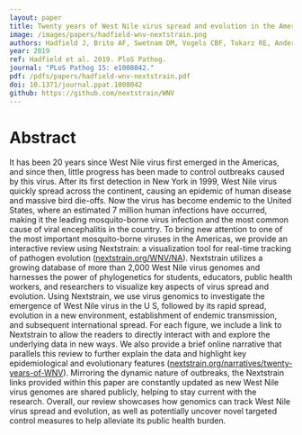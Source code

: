 ```yaml
---
layout: paper
title: Twenty years of West Nile virus spread and evolution in the Americas visualized by Nextstrain
image: /images/papers/hadfield-wnv-nextstrain.png
authors: Hadfield J, Brito AF, Swetnam DM, Vogels CBF, Tokarz RE, Andersen KG, Smith RC, Bedford T, Grubaugh ND.
year: 2019
ref: Hadfield et al. 2019. PloS Pathog.
journal: "PLoS Pathog 15: e1008042."
pdf: /pdfs/papers/hadfield-wnv-nextstrain.pdf
doi: 10.1371/journal.ppat.1008042
github: https://github.com/nextstrain/WNV
---
```


# Abstract

It has been 20 years since West Nile virus first emerged in the Americas, and since then, little progress has been made to control outbreaks caused by this virus. After its first detection in New York in 1999, West Nile virus quickly spread across the continent, causing an epidemic of human disease and massive bird die-offs. Now the virus has become endemic to the United States, where an estimated 7 million human infections have occurred, making it the leading mosquito-borne virus infection and the most common cause of viral encephalitis in the country. To bring new attention to one of the most important mosquito-borne viruses in the Americas, we provide an interactive review using Nextstrain: a visualization tool for real-time tracking of pathogen evolution ([nextstrain.org/WNV/NA](https://nextstrain.org/WNV/NA)). Nextstrain utilizes a growing database of more than 2,000 West Nile virus genomes and harnesses the power of phylogenetics for students, educators, public health workers, and researchers to visualize key aspects of virus spread and evolution. Using Nextstrain, we use virus genomics to investigate the emergence of West Nile virus in the U S, followed by its rapid spread, evolution in a new environment, establishment of endemic transmission, and subsequent international spread. For each figure, we include a link to Nextstrain to allow the readers to directly interact with and explore the underlying data in new ways. We also provide a brief online narrative that parallels this review to further explain the data and highlight key epidemiological and evolutionary features ([nextstrain.org/narratives/twenty-years-of-WNV](https://nextstrain.org/narratives/twenty-years-of-WNV)). Mirroring the dynamic nature of outbreaks, the Nextstrain links provided within this paper are constantly updated as new West Nile virus genomes are shared publicly, helping to stay current with the research. Overall, our review showcases how genomics can track West Nile virus spread and evolution, as well as potentially uncover novel targeted control measures to help alleviate its public health burden.
